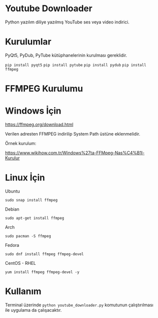 # Youtube Downloader
Python yazılım diliye yazılmış YouTube ses veya video indirici.

# Kurulumlar

PyQt5, PyDub, PyTube kütüphanelerinin kurulması gereklidir.

`pip install pyqt5`
`pip install pytube`
`pip install pydub`
`pip install ffmpeg`

  # FFMPEG Kurulumu

   # Windows İçin
   
   https://ffmpeg.org/download.html
    
   Verilen adresten FFMPEG indirilip System Path üstüne eklenmelidir.
   
   Örnek kurulum:
   
   https://www.wikihow.com.tr/Windows%27ta-FFMpeg-Nas%C4%B1l-Kurulur
   
   
   # Linux İçin
   
   Ubuntu
   
   `sudo snap install ffmpeg`
   
   Debian
   
   `sudo apt-get install ffmpeg`
   
   Arch
   
   `sudo pacman -S ffmpeg`
   
   Fedora
   
   `sudo dnf install ffmpeg ffmpeg-devel`
   
   CentOS - RHEL
   
   `yum install ffmpeg ffmpeg-devel -y`
    
# Kullanım

Terminal üzerinde 
  `python youtube_downloader.py`
komutunun çalıştırılması ile uygulama da çalışacaktır.
   
   
   
   
    
    
